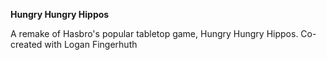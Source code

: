 **Hungry Hungry Hippos**

A remake of Hasbro's popular tabletop game, Hungry Hungry Hippos.
Co-created with Logan Fingerhuth
